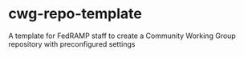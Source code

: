 # cwg-repo-template
A template for FedRAMP staff to create a Community Working Group repository with preconfigured settings
